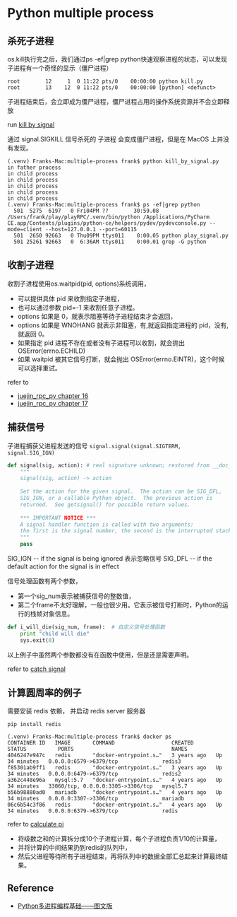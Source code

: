 # Python multiple process

## 杀死子进程
os.kill执行完之后，我们通过ps -ef|grep python快速观察进程的状态，可以发现子进程有一个奇怪的显示<defunct>（僵尸进程）
```
root        12     1  0 11:22 pts/0    00:00:00 python kill.py
root        13    12  0 11:22 pts/0    00:00:00 [python] <defunct>
```
子进程结束后，会立即成为僵尸进程，僵尸进程占用的操作系统资源并不会立即释放

run [kill by signal](kill_by_signal.py)

通过 signal.SIGKILL 信号杀死的 子进程 会变成僵尸进程，但是在 MacOS 上并没有发现。
```
(.venv) Franks-Mac:multiple-process frank$ python kill_by_signal.py 
in father process
in child process
in child process
in child process
in child process
in child process
(.venv) Franks-Mac:multiple-process frank$ ps -ef|grep python
  501  5275  6197   0 Fri04PM ??        30:59.08 /Users/frank/play/playRPC/.venv/bin/python /Applications/PyCharm CE.app/Contents/plugins/python-ce/helpers/pydev/pydevconsole.py --mode=client --host=127.0.0.1 --port=60115
  501  2650 92663   0 Thu09PM ttys011    0:00.05 python play_signal.py
  501 25261 92663   0  6:36AM ttys011    0:00.01 grep -G python

```

## 收割子进程
收割子进程使用os.waitpid(pid, options)系统调用，
- 可以提供具体 pid 来收割指定子进程，
- 也可以通过参数 pid=-1 来收割任意子进程。
- options 如果是 0，就表示阻塞等待子进程结束才会返回，
- options 如果是 WNOHANG 就表示非阻塞，有,就返回指定进程的 pid，没有,就返回 0。
- 如果指定 pid 进程不存在或者没有子进程可以收割，就会抛出 OSError(errno.ECHILD)
- 如果 waitpid 被其它信号打断，就会抛出 OSError(errno.EINTR)，这个时候可以选择重试。

refer to 
- [juejin_rpc_py chapter 16](../juejin_rpc_py/chapter16/readme.md)
- [juejin_rpc_py chapter 17](../juejin_rpc_py/chapter17/readme.md)

## 捕获信号
子进程捕获父进程发送的信号 `signal.signal(signal.SIGTERM, signal.SIG_IGN)`

```python
def signal(sig, action): # real signature unknown; restored from __doc__
    """
    signal(sig, action) -> action
    
    Set the action for the given signal.  The action can be SIG_DFL,
    SIG_IGN, or a callable Python object.  The previous action is
    returned.  See getsignal() for possible return values.
    
    *** IMPORTANT NOTICE ***
    A signal handler function is called with two arguments:
    the first is the signal number, the second is the interrupted stack frame.
    """
    pass
```

SIG_IGN -- if the signal is being ignored 表示忽略信号
SIG_DFL -- if the default action for the signal is in effect


信号处理函数有两个参数，
- 第一个sig_num表示被捕获信号的整数值，
- 第二个frame不太好理解，一般也很少用。它表示被信号打断时，Python的运行的栈帧对象信息。
```python
def i_will_die(sig_num, frame):  # 自定义信号处理函数
    print "child will die"
    sys.exit(0)
```
以上例子中虽然两个参数都没有在函数中使用，但是还是需要声明。

refer to [catch signal](catch_signal.py)

## 计算圆周率的例子
需要安装 redis 依赖， 并启动 redis server 服务器
```
pip install redis

(.venv) Franks-Mac:multiple-process frank$ docker ps
CONTAINER ID   IMAGE       COMMAND                  CREATED       STATUS          PORTS                               NAMES
4046247e947c   redis       "docker-entrypoint.s…"   3 years ago   Up 34 minutes   0.0.0.0:6579->6379/tcp              redis3
f85301ab9ff1   redis       "docker-entrypoint.s…"   3 years ago   Up 34 minutes   0.0.0.0:6479->6379/tcp              redis2
a362c448e96a   mysql:5.7   "docker-entrypoint.s…"   4 years ago   Up 34 minutes   33060/tcp, 0.0.0.0:3305->3306/tcp   mysql5.7
b56b98880ad0   mariadb     "docker-entrypoint.s…"   4 years ago   Up 34 minutes   0.0.0.0:3307->3306/tcp              mariadb
06c6b54c3f86   redis       "docker-entrypoint.s…"   4 years ago   Up 34 minutes   0.0.0.0:6379->6379/tcp              redis

```
refer to [calculate pi](calculate_pi.py)

- 将级数之和的计算拆分成10个子进程计算，每个子进程负责1/10的计算量，
- 并将计算的中间结果扔到redis的队列中，
- 然后父进程等待所有子进程结束，再将队列中的数据全部汇总起来计算最终结果。

## Reference
- [Python多进程编程基础——图文版](https://juejin.cn/post/6844903613353951240)
